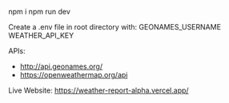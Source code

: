 npm i
npm run dev

Create a .env file in root directory with:
  GEONAMES_USERNAME
  WEATHER_API_KEY
  
APIs:
  - http://api.geonames.org/
  - https://openweathermap.org/api

Live Website:
  https://weather-report-alpha.vercel.app/
